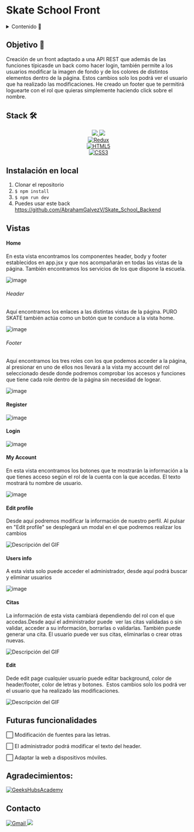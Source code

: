 # Skate School Front 

<details>
  <summary>Contenido 📝</summary>
  <ol>
    <li><a href="#objetivo-🎯">Objetivo</a></li>
    <li><a href="#stack">Stack</a></li>
    <li><a href="#deploy-🚀">Deploy</a></li>
    <li><a href="#instalación-en-local">Instalación</a></li>
    <li><a href="#vistas">Vistas</a></li>
    <li><a href="#futuras-funcionalidades">Futuras funcionalidades</a></li>
    <li><a href="#agradecimientos">Agradecimientos</a></li>
    <li><a href="#contacto">Contacto</a></li>
  </ol>
</details>

## Objetivo 🎯

Creación de un front adaptado a una API REST que además de las funciones típicasde un back como hacer login, también permite a los usuarios modificar la imagen de fondo y de los colores de distintos elementos dentro de la página. Estos cambios solo los podrá ver el usuario que ha realizado las modificaciones.
He creado un footer que te permitirá loguearte con el rol que quieras simplemente haciendo click sobre el nombre.



## Stack 🛠️
<div align="center">
<a href="https://www.reactjs.com/">
    <img src= "https://img.shields.io/badge/React-20232A?style=for-the-badge&logo=react&logoColor=61DAFB"/>
</a>
<a href="https://developer.mozilla.org/es/docs/Web/JavaScript">
    <img src= "https://img.shields.io/badge/javascipt-EFD81D?style=for-the-badge&logo=javascript&logoColor=black"/>
</a>
 </div>
 <div align="center">
  <a href="https://redux.js.org/" target="_blank">
    <img src="https://img.shields.io/badge/Redux-764ABC?style=for-the-badge&logo=redux&logoColor=white" alt="Redux" />
  </a>
</div>
<div align="center">
  <a href="https://developer.mozilla.org/en-US/docs/Web/HTML" target="_blank">
    <img src="https://img.shields.io/badge/HTML5-E34F26?style=for-the-badge&logo=html5&logoColor=white" alt="HTML5" />
  </a>
</div>
<div align="center">
  <a href="https://developer.mozilla.org/en-US/docs/Web/CSS" target="_blank">
    <img src="https://img.shields.io/badge/CSS3-1572B6?style=for-the-badge&logo=css3&logoColor=white" alt="CSS3" />
  </a>
</div>

## Instalación en local
1. Clonar el repositorio
2. ` $ npm install `
3. ``` $ npm run dev ```
4. Puedes usar este back
https://github.com/AbrahamGalvezV/Skate_School_Backend

## Vistas

#### Home

En esta vista encontramos los componentes header, body y footer establecidos en app.jsx y que nos acompañarán en todas las vistas de la página. También encontramos los servicios de los que dispone la escuela.

![image](./src/assets/img/home.png)

###### Header

Aquí encontramos los enlaces a las distintas vistas de la página. PURO SKATE también actúa como un botón que te conduce a la vista home.

![image](./src/assets/img/header.png)

###### Footer

Aquí encontramos los tres roles con los que podemos acceder a la página, al presionar en uno de ellos nos llevará a la vista my account del rol seleccionado desde donde podremos comprobar los accesos y funciones que tiene cada role dentro de la página sin necesidad de logear.

![image](./src/assets/img/footer.png)

#### Register

![image](./src/assets/img/register.png)

#### Login

![image](./src/assets/img/login.png)

#### My Account

En esta vista encontramos los botones que te mostrarán la información a la que tienes acceso según el rol de la cuenta con la que accedas. El texto mostrará tu nombre de usuario.

![image](./src/assets/img/myAccount.png)

#### Edit profile

Desde aquí podremos modificar la información de nuestro perfil. Al pulsar en "Edit profile" se desplegará un modal en el que podremos realizar los cambios

![Descripción del GIF](./src/assets/img/editProfile.gif)

#### Users info

A esta vista solo puede acceder el administrador, desde aquí podrá buscar y eliminar usuarios

![image](./src/assets/img/infoUsers.png)

#### Citas

La información de esta vista cambiará dependiendo del rol con el que accedas.Desde aquí el administrador puede  ver las citas validadas o sin validar, acceder a su información, borrarlas o validarlas. También puede generar una cita.
El usuario puede ver sus citas, eliminarlas o crear otras nuevas.

![Descripción del GIF](./src/assets/img/validator.gif)

#### Edit

Dede edit page cualquier usuario puede editar background, color de header/footer, color de letras y botones.  Estos cambios solo los podrá ver el usuario que ha realizado las modificaciones.

![Descripción del GIF](./src/assets/img/edit.gif)

## Futuras funcionalidades
⬜ Modificación de fuentes para las letras.
 
⬜ El administrador podrá modificar el texto del header.

⬜ Adaptar la web a dispositivos móviles.

## Agradecimientos:

<a href="https://geekshubsacademy.com/" target="_blank">
  <img src="https://img.shields.io/badge/GeeksHubsAcademy-6DB33F?style=for-the-badge&logo=react&logoColor=white" alt="GeeksHubsAcademy" />
</a>


## Contacto

<a href="mailto:abraham.galvez.vives@gmail.com">
  <img src="https://img.shields.io/badge/Gmail-C6362C?style=for-the-badge&logo=gmail&logoColor=white" alt="Gmail" target="_blank" />
</a>
<a href="https://www.linkedin.com/in/abraham-g%C3%A0lvez-vives-952aa32b2/" target="_blank"><img src="https://img.shields.io/badge/-LinkedIn-%230077B5?style=for-the-badge&logo=linkedin&logoColor=white" target="_blank"></a> 
</p>